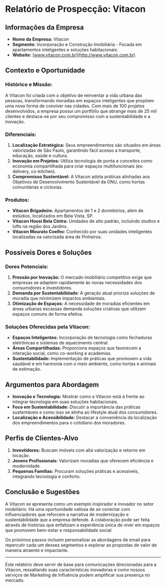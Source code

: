 # Relatório de Prospecção: Vitacon

## Informações da Empresa
- **Nome da Empresa:** Vitacon
- **Segmento:** Incorporação e Construção Imobiliária - Focada em apartamentos inteligentes e soluções habitacionais.
- **Website:** [www.vitacon.com.br](http://www.vitacon.com.br)

## Contexto e Oportunidade
### Histórico e Missão:
A Vitacon foi criada com o objetivo de reinventar a vida urbana das pessoas, transformando moradias em espaços inteligentes que propõem uma nova forma de conviver nas cidades. Com mais de 100 projetos desenvolvidos, a empresa possui um portfólio que abrange mais de 25 mil clientes e destaca-se por seu compromisso com a sustentabilidade e a inovação.

### Diferenciais:
1. **Localização Estratégica:** Seus empreendimentos são situados em áreas valorizadas de São Paulo, garantindo fácil acesso a transporte, educação, saúde e cultura.
2. **Inovação em Projetos:** Utiliza tecnologia de ponta e conceitos como economia compartilhada para criar espaços multifuncionais (ex: delivery, co-kitchen).
3. **Compromisso Sustentável:** A Vitacon adota práticas alinhadas aos Objetivos de Desenvolvimento Sustentável da ONU, como hortas comunitárias e ciclovias.

### Produtos:
- **Vitacon Brigadeiro:** Apartamentos de 1 e 2 dormitórios, além de estúdios, localizados em Bela Vista, SP.
- **Vitacon Housi Bela Cintra:** Unidades de alto padrão, incluindo studios e lofts na região dos Jardins.
- **Vitacon Mourato Coelho:** Conhecido por suas unidades inteligentes localizadas na valorizada área de Pinheiros.

## Possíveis Dores e Soluções
### Dores Potenciais:
1. **Pressão por Inovação:** O mercado imobiliário competitivo exige que empresas se adaptem rapidamente às novas necessidades dos consumidores e investidores.
2. **Demanda por Sustentabilidade:** A geração atual prioriza soluções de moradia que minimizem impactos ambientais.
3. **Otimização de Espaços:** A necessidade de moradias eficientes em áreas urbanas escassas demanda soluções criativas que utilizem espaços comuns de forma efetiva.

### Soluções Oferecidas pela Vitacon:
- **Espaços Inteligentes:** Incorporação de tecnologia como fechaduras eletrônicas e sistemas de aquecimento central.
- **Áreas Compartilhadas:** Proporciona espaços que favorecem a interação social, como co-working e academias.
- **Sustentabilidade:** Implementação de práticas que promovem a vida saudável e em harmonia com o meio ambiente, como hortas e animais de estimação.

## Argumentos para Abordagem
- **Inovação e Tecnologia:** Mostrar como a Vitacon está à frente ao integrar tecnologia em suas soluções habitacionais.
- **Foco em Sustentabilidade:** Discutir a importância das práticas sustentáveis e como isso se alinha ao lifestyle atual dos consumidores.
- **Localização e Acessibilidade:** Destacar a conveniência da localização dos empreendimentos para o cotidiano dos moradores.

## Perfis de Clientes-Alvo
1. **Investidores:** Buscam imóveis com alta valorização e retorno em locação.
2. **Jovens Profissionais:** Valorizam moradias que oferecem eficiência e modernidade.
3. **Pequenas Famílias:** Procuram soluções práticas e acessíveis, integrando tecnologia e conforto.

## Conclusão e Sugestões
A Vitacon se apresenta como um exemplo inspirador e inovador no setor imobiliário. Há uma oportunidade valiosa de se conectar com influenciadores que reforcem a narrativa de modernização e sustentabilidade que a empresa defende. A colaboração pode ser feita através de histórias que enfatizam a experiência única de viver em espaços que promovem bem-estar e responsabilidade social.

Os próximos passos incluem personalizar as abordagens de email para repercutir cada um desses segmentos e explorar as propostas de valor de maneira atraente e impactante. 

---

Este relatório deve servir de base para comunicações direcionadas para a Vitacon, ressaltando suas características inovadoras e como nossos serviços de Marketing de Influência podem amplificar sua presença no mercado.